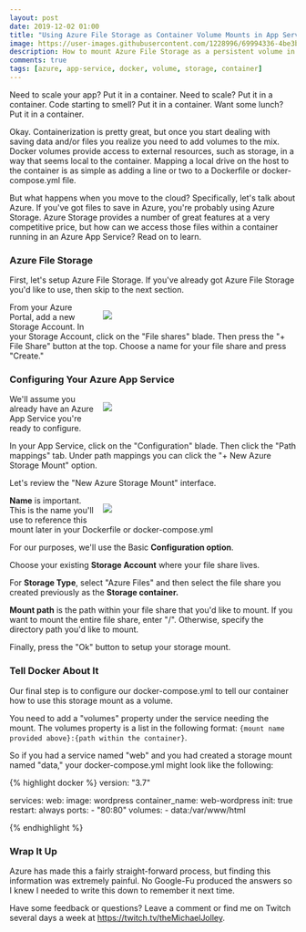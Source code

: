 ```yaml
---
layout: post
date: 2019-12-02 01:00
title: "Using Azure File Storage as Container Volume Mounts in App Services"
image: https://user-images.githubusercontent.com/1228996/69994336-4be3be80-1513-11ea-92a1-381658ceef5f.png
description: How to mount Azure File Storage as a persistent volume in your multi-container App Services.
comments: true
tags: [azure, app-service, docker, volume, storage, container]
---
```


Need to scale your app? Put it in a container. Need to scale? Put it in a container. Code starting to smell? Put it in a container. Want some lunch? Put it in a container.

Okay. Containerization is pretty great, but once you start dealing with saving data and/or files you realize you need to add volumes to the mix. Docker volumes provide access to external resources, such as storage, in a way that seems local to the container. Mapping a local drive on the host to the container is as simple as adding a line or two to a Dockerfile or docker-compose.yml file.

But what happens when you move to the cloud? Specifically, let's talk about Azure. If you've got files to save in Azure, you're probably using Azure Storage. Azure Storage provides a number of great features at a very competitive price, but how can we access those files within a container running in an Azure App Service? Read on to learn.

<!--more-->

### Azure File Storage

First, let's setup Azure File Storage. If you've already got Azure File Storage you'd like to use, then skip to the next section.

<figure style="width:300px;float:right;margin-left:15px">
    <img src="https://res.cloudinary.com/dk3rdh3yo/image/upload/v1575314189/69987799-ef2dd700-1505-11ea-92bf-d93f604bfa8a_gvi1ya.png" />
</figure>

From your Azure Portal, add a new Storage Account. In your Storage Account, click on the "File shares" blade. Then press the "+ File Share" button at the top. Choose a name for your file share and press "Create."

### Configuring Your Azure App Service

<figure style="width:300px;float:right;margin-left:15px">
    <img src="https://res.cloudinary.com/dk3rdh3yo/image/upload/v1575314903/69988604-919a8a00-1507-11ea-802a-b9a7f0c03d53_vqnrgy.png" />
</figure>

We'll assume you already have an Azure App Service you're ready to configure.

In your App Service, click on the "Configuration" blade. Then click the "Path mappings" tab. Under path mappings you can click the "+ New Azure Storage Mount" option.

Let's review the "New Azure Storage Mount" interface.

<figure style="width:300px;float:right;margin-left:15px">
    <img src="https://res.cloudinary.com/dk3rdh3yo/image/upload/v1575314961/69988677-b8f15700-1507-11ea-8a4d-8f57a0e7dee3_q6v30k.png" />
</figure>

**Name** is important. This is the name you'll use to reference this mount later in your Dockerfile or docker-compose.yml

For our purposes, we'll use the Basic **Configuration option**.

Choose your existing **Storage Account** where your file share lives.

For **Storage Type**, select "Azure Files" and then select the file share you created previously as the **Storage container.**

**Mount path** is the path within your file share that you'd like to mount. If you want to mount the entire file share, enter "/". Otherwise, specify the directory path you'd like to mount.

Finally, press the "Ok" button to setup your storage mount.

### Tell Docker About It

Our final step is to configure our docker-compose.yml to tell our container how to use this storage mount as a volume.

You need to add a "volumes" property under the service needing the mount. The volumes property is a list in the following format: `{mount name provided above}:{path within the container}`.

So if you had a service named "web" and you had created a storage mount named "data," your docker-compose.yml might look like the following:

{% highlight docker %}
version: "3.7"

services:
web:
image: wordpress
container_name: web-wordpress
init: true
restart: always
ports: - "80:80"
volumes: - data:/var/www/html

{% endhighlight %}

### Wrap It Up

Azure has made this a fairly straight-forward process, but finding this information was extremely painful. No Google-Fu produced the answers so I knew I needed to write this down to remember it next time.

Have some feedback or questions? Leave a comment or find me on Twitch several days a week at https://twitch.tv/theMichaelJolley.
